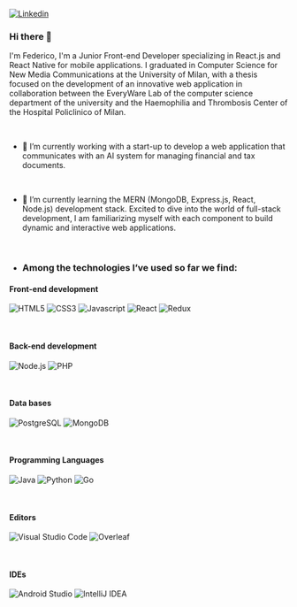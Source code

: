 [![Linkedin](https://img.shields.io/badge/Linkedin-%230077B5.svg?&style=for-the-badge&logo=linkedin&logoColor=white)](https://www.linkedin.com/in/federico-circosta-705394b8/)

### Hi there 👋
I'm Federico, I'm a Junior Front-end Developer specializing in React.js and React Native for mobile applications. I graduated in Computer Science for New Media Communications at the University of Milan, with a thesis focused on the development of an innovative web application in collaboration between the EveryWare Lab of the computer science department of the university and the Haemophilia and Thrombosis Center of the Hospital Policlinico of Milan.

<br/>

-  🔭 I’m currently working with a start-up to develop a web application that communicates with an AI system for managing financial and tax documents.

<br/>

-  🌱 I’m currently learning the MERN (MongoDB, Express.js, React, Node.js) development stack. Excited to dive into the world of full-stack development, I am familiarizing myself with each component to build dynamic and interactive web applications.

<br/>

- ### Among the technologies I’ve used so far we find:


#### Front-end development

![HTML5](https://img.shields.io/badge/html5%20-%23E34F26.svg?&style=for-the-badge&logo=html5&logoColor=white)
![CSS3](https://img.shields.io/badge/css3%20-%231572B6.svg?&style=for-the-badge&logo=css3&logoColor=white)
![Javascript](https://img.shields.io/badge/javascript%20-%23323330.svg?&style=for-the-badge&logo=javascript&logoColor=%23F7DF1)
![React](https://img.shields.io/badge/react%20-%23323330.svg?&style=for-the-badge&logo=react&logoColor=%61dafb)
![Redux](https://img.shields.io/badge/Redux-593D88?style=for-the-badge&logo=redux&logoColor=white)


<br/>

#### Back-end development

![Node.js](https://img.shields.io/badge/node.js%20-%2343853D.svg?&style=for-the-badge&logo=node.js&logoColor=white)
![PHP](https://img.shields.io/badge/php-%23777BB4.svg?&style=for-the-badge&logo=php&logoColor=white)


<br/>

#### Data bases

![PostgreSQL](https://img.shields.io/badge/postgresql-4169E1?&style=for-the-badge&logo=postgresql&logoColor=white)
![MongoDB](https://img.shields.io/badge/mongodb-47A248?&style=for-the-badge&logo=mongodb&logoColor=white)

<br/>

#### Programming Languages

![Java](https://img.shields.io/badge/java-%23ED8B00.svg?&style=for-the-badge&logo=java&logoColor=white)
![Python](https://img.shields.io/badge/Python-14354C?style=for-the-badge&logo=python&logoColor=white)
![Go](https://img.shields.io/badge/Go-00ADD8?style=for-the-badge&logo=go&logoColor=white)

<br/>


#### Editors

![Visual Studio Code](https://img.shields.io/badge/Visual%20Studio%20Code-0078d7.svg?style=for-the-badge&logo=visual-studio-code&logoColor=white)
![Overleaf](https://img.shields.io/badge/Overleaf-47A141.svg?&style=for-the-badge&logo=Overleaf&logoColor=white)

<br/>

#### IDEs

![Android Studio](https://img.shields.io/badge/Android_Studio-3DDC84?style=for-the-badge&logo=android-studio&logoColor=white)
![IntelliJ IDEA](https://img.shields.io/badge/IntelliJIDEA-000000.svg?style=for-the-badge&logo=intellij-idea&logoColor=white)

